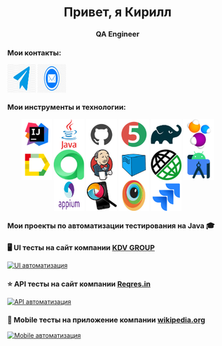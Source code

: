 <h1 align="center"> Привет, я Кирилл </h1>
<h3 align="center"> QA Engineer </h3>

### Мои контакты:
<a href="https://t.me/morozovk_98" target="_blank"><img align="center" src="https://github.com/Morozovk/Morozovk/blob/main/media/telegram-logo.png" width="65" height="65"></a>
<a href="mailto:morozovk18@mail.ru" target="_blank"><img align="center" src="https://github.com/Morozovk/Morozovk/blob/main/media/mail-logo.webp" width="65" height="65"></a>

### Мои инструменты и технологии:

<p align="center">
    <a href="https://www.jetbrains.com/idea/" target="_blank"><img align="center" src="https://github.com/Morozovk/Morozovk/blob/main/media/idea-logo.svg" width="70" height="70"></a>
    <a href="https://www.java.com/" target="_blank"><img align="center" src="https://github.com/Morozovk/Morozovk/blob/main/media/java-logo.svg" width="70" height="70"></a>
    <a href="https://github.com/" target="_blank"><img align="center" src="https://github.com/Morozovk/Morozovk/blob/main/media/github-logo.svg" width="70" height="70"></a>
    <a href="https://junit.org/junit5/" target="_blank"><img align="center" src="https://github.com/Morozovk/Morozovk/blob/main/media/junit5-logo.svg" width="70" height="70"></a>
    <a href="https://gradle.org/" target="_blank"><img align="center" src="https://github.com/Morozovk/Morozovk/blob/main/media/gradle-logo.svg" width="70" height="70"></a>
    <a href="https://selenide.org/" target="_blank"><img align="center" src="https://github.com/Morozovk/Morozovk/blob/main/media/selenide-logo.svg" width="70" height="70"></a>
    <a href="https://docs.qameta.io/allure/" target="_blank"><img align="center" src="https://github.com/Morozovk/Morozovk/blob/main/media/allure-report-logo.svg" width="70" height="70"></a>
    <a href="https://qameta.io" target="_blank"><img align="center" src="https://github.com/Morozovk/Morozovk/blob/main/media/testOps-logo.jpg" width="70" height="70"></a>
    <a href="https://www.jenkins.io/" target="_blank"><img align="center" src="https://github.com/Morozovk/Morozovk/blob/main/media/jenkins-logo.svg" width="70" height="70"></a>
    <a href="https://aerokube.com/selenoid/" target="_blank"><img align="center" src="https://github.com/Morozovk/Morozovk/blob/main/media/Selenoid-logo.svg" width="70" height="70"></a>
    <a href="https://rest-assured.io" target="_blank"><img align="center" src="https://github.com/Morozovk/Morozovk/blob/main/media/rest_assured.png" width="70" height="70"></a>
    <a href="https://developer.android.com/studio?hl=ru/" target="_blank"><img align="center" src="https://github.com/Morozovk/Morozovk/blob/main/media/android_studio-logo.png" width="70" height="70"></a>
    <a href="http://appium.io/docs/en/latest/" target="_blank"><img align="center" src="https://github.com/Morozovk/Morozovk/blob/main/media/appium-logo.webp" width="70" height="70"></a>
    <a href="https://appium.github.io/appium-inspector/2024.12/quickstart/installation/" target="_blank"><img align="center" src="https://github.com/Morozovk/Morozovk/blob/main/media/appium_inspector-logo.png" width="70" height="70"></a>
    <a href="https://www.browserstack.com" target="_blank"><img align="center" src="https://github.com/Morozovk/Morozovk/blob/main/media/Browserstack-logo.jpeg" width="70" height="70"></a>
    <a href="https://www.atlassian.com/software/jira?ysclid=md0lg2sq5952243148" target="_blank"><img align="center" src="https://github.com/Morozovk/Morozovk/blob/main/media/Jira-logo.svg" width="70" height="70"></a>
</p>

### Мои проекты по автоматизации тестирования на Java :mortar_board:

### 🖥️ UI тесты на сайт компании [KDV GROUP](https://kdvonline.ru/)
[![UI автоматизация](https://github-readme-stats.vercel.app/api/pin/?username=Morozovk&repo=UI)](https://github.com/Morozovk/UI)

### ⭐ API тесты на сайт компании [Reqres.in](https://reqres.in/)
[![API автоматизация](https://github-readme-stats.vercel.app/api/pin/?username=Morozovk&repo=Api)](https://github.com/Morozovk/Api)

### 📱 Mobile тесты на приложение компании [wikipedia.org](https://www.wikipedia.org)
[![Mobile автоматизация](https://github-readme-stats.vercel.app/api/pin/?username=Morozovk&repo=Mobile)](https://github.com/Morozovk/Mobile)
